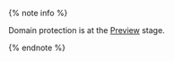 {% note info %}

Domain protection is at the [Preview](../../overview/concepts/launch-stages.md) stage.

{% endnote %}